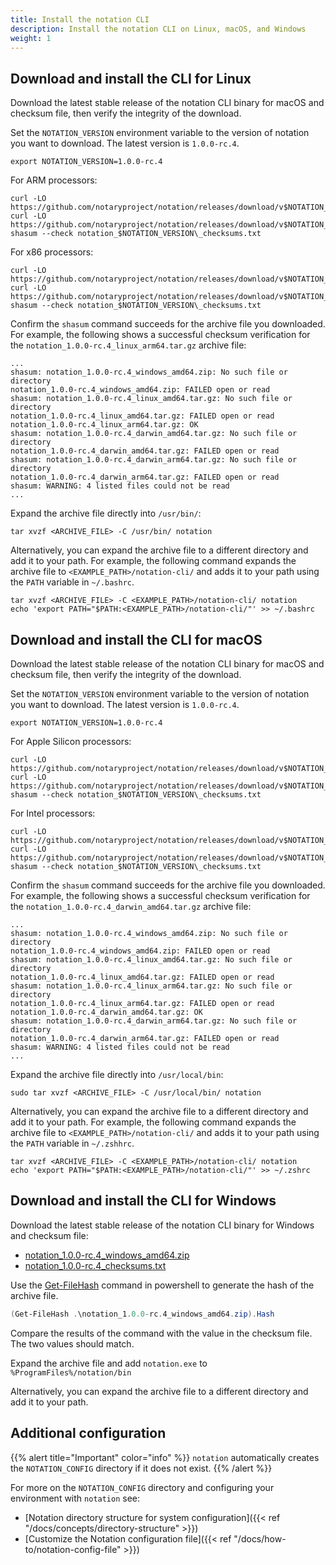 ```yaml
---
title: Install the notation CLI
description: Install the notation CLI on Linux, macOS, and Windows
weight: 1
---
```



## Download and install the CLI for Linux

Download the latest stable release of the notation CLI binary for macOS and checksum file, then verify the integrity of the download.

Set the `NOTATION_VERSION` environment variable to the version of notation you want to download. The latest version is `1.0.0-rc.4`.

```console
export NOTATION_VERSION=1.0.0-rc.4
```

For ARM processors:

```console
curl -LO https://github.com/notaryproject/notation/releases/download/v$NOTATION_VERSION/notation_$NOTATION_VERSION\_linux_arm64.tar.gz
curl -LO https://github.com/notaryproject/notation/releases/download/v$NOTATION_VERSION/notation_$NOTATION_VERSION\_checksums.txt
shasum --check notation_$NOTATION_VERSION\_checksums.txt
```

For x86 processors:

```console
curl -LO https://github.com/notaryproject/notation/releases/download/v$NOTATION_VERSION/notation_$NOTATION_VERSION\_linux_amd64.tar.gz
curl -LO https://github.com/notaryproject/notation/releases/download/v$NOTATION_VERSION/notation_$NOTATION_VERSION\_checksums.txt
shasum --check notation_$NOTATION_VERSION\_checksums.txt
```

Confirm the `shasum` command succeeds for the archive file you downloaded. For example, the following shows a successful checksum verification for the `notation_1.0.0-rc.4_linux_arm64.tar.gz` archive file:

```console
...
shasum: notation_1.0.0-rc.4_windows_amd64.zip: No such file or directory
notation_1.0.0-rc.4_windows_amd64.zip: FAILED open or read
shasum: notation_1.0.0-rc.4_linux_amd64.tar.gz: No such file or directory
notation_1.0.0-rc.4_linux_amd64.tar.gz: FAILED open or read
notation_1.0.0-rc.4_linux_arm64.tar.gz: OK
shasum: notation_1.0.0-rc.4_darwin_amd64.tar.gz: No such file or directory
notation_1.0.0-rc.4_darwin_amd64.tar.gz: FAILED open or read
shasum: notation_1.0.0-rc.4_darwin_arm64.tar.gz: No such file or directory
notation_1.0.0-rc.4_darwin_arm64.tar.gz: FAILED open or read
shasum: WARNING: 4 listed files could not be read
...
```

Expand the archive file directly into `/usr/bin/`:

```console
tar xvzf <ARCHIVE_FILE> -C /usr/bin/ notation
```

Alternatively, you can expand the archive file to a different directory and add it to your path. For example, the following command expands the archive file to `<EXAMPLE_PATH>/notation-cli/` and adds it to your path using the `PATH` variable in `~/.bashrc`.

```console
tar xvzf <ARCHIVE_FILE> -C <EXAMPLE_PATH>/notation-cli/ notation
echo 'export PATH="$PATH:<EXAMPLE_PATH>/notation-cli/"' >> ~/.bashrc
```

## Download and install the CLI for macOS

Download the latest stable release of the notation CLI binary for macOS and checksum file, then verify the integrity of the download.

Set the `NOTATION_VERSION` environment variable to the version of notation you want to download. The latest version is `1.0.0-rc.4`.

```console
export NOTATION_VERSION=1.0.0-rc.4
```

For Apple Silicon processors:

```console
curl -LO https://github.com/notaryproject/notation/releases/download/v$NOTATION_VERSION/notation_$NOTATION_VERSION\_darwin_arm64.tar.gz
curl -LO https://github.com/notaryproject/notation/releases/download/v$NOTATION_VERSION/notation_$NOTATION_VERSION\_checksums.txt
shasum --check notation_$NOTATION_VERSION\_checksums.txt
```

For Intel processors:

```console
curl -LO https://github.com/notaryproject/notation/releases/download/v$NOTATION_VERSION/notation_$NOTATION_VERSION\_darwin_amd64.tar.gz
curl -LO https://github.com/notaryproject/notation/releases/download/v$NOTATION_VERSION/notation_$NOTATION_VERSION\_checksums.txt
shasum --check notation_$NOTATION_VERSION\_checksums.txt
```

Confirm the `shasum` command succeeds for the archive file you downloaded. For example, the following shows a successful checksum verification for the `notation_1.0.0-rc.4_darwin_amd64.tar.gz` archive file:

```console
...
shasum: notation_1.0.0-rc.4_windows_amd64.zip: No such file or directory
notation_1.0.0-rc.4_windows_amd64.zip: FAILED open or read
shasum: notation_1.0.0-rc.4_linux_amd64.tar.gz: No such file or directory
notation_1.0.0-rc.4_linux_amd64.tar.gz: FAILED open or read
shasum: notation_1.0.0-rc.4_linux_arm64.tar.gz: No such file or directory
notation_1.0.0-rc.4_linux_arm64.tar.gz: FAILED open or read
notation_1.0.0-rc.4_darwin_amd64.tar.gz: OK
shasum: notation_1.0.0-rc.4_darwin_arm64.tar.gz: No such file or directory
notation_1.0.0-rc.4_darwin_arm64.tar.gz: FAILED open or read
shasum: WARNING: 4 listed files could not be read
...
```

Expand the archive file directly into `/usr/local/bin`:

```console
sudo tar xvzf <ARCHIVE_FILE> -C /usr/local/bin/ notation
```

Alternatively, you can expand the archive file to a different directory and add it to your path. For example, the following command expands the archive file to `<EXAMPLE_PATH>/notation-cli/` and adds it to your path using the `PATH` variable in `~/.zshhrc`.

```console
tar xvzf <ARCHIVE_FILE> -C <EXAMPLE_PATH>/notation-cli/ notation
echo 'export PATH="$PATH:<EXAMPLE_PATH>/notation-cli/"' >> ~/.zshrc
```

## Download and install the CLI for Windows

Download the latest stable release of the notation CLI binary for Windows and checksum file:

* [notation_1.0.0-rc.4_windows_amd64.zip](https://github.com/notaryproject/notation/releases/download/v1.0.0-rc.4/notation_1.0.0-rc.4_windows_amd64.zip)
* [notation_1.0.0-rc.4_checksums.txt](https://github.com/notaryproject/notation/releases/download/v1.0.0-rc.4/notation_1.0.0-rc.4_checksums.txt)

Use the [Get-FileHash](https://learn.microsoft.com/powershell/module/microsoft.powershell.utility/get-filehash?view=powershell-7.3) command in powershell to generate the hash of the archive file.

```powershell
(Get-FileHash .\notation_1.0.0-rc.4_windows_amd64.zip).Hash
```

Compare the results of the command with the value in the checksum file. The two values should match.

Expand the archive file and add `notation.exe` to `%ProgramFiles%/notation/bin`

Alternatively, you can expand the archive file to a different directory and add it to your path.

## Additional configuration

{{% alert title="Important" color="info" %}}
`notation` automatically creates the `NOTATION_CONFIG` directory if it does not exist.
{{% /alert %}}

For more on the `NOTATION_CONFIG` directory and configuring your environment with `notation` see:

- [Notation directory structure for system configuration]({{< ref "/docs/concepts/directory-structure" >}})
- [Customize the Notation configuration file]({{< ref "/docs/how-to/notation-config-file" >}})
